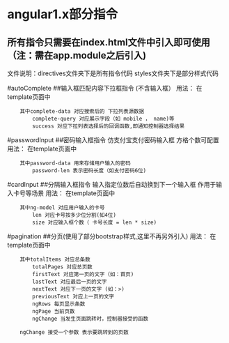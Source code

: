angular1.x部分指令
===

所有指令只需要在index.html文件中引入即可使用（注：需在app.module之后引入)
---
文件说明：directives文件夹下是所有指令代码  styles文件夹下是部分样式代码

#autoComplete
##输入框匹配内容下拉框指令 (不含输入框）
	 用法： 在template页面中 <auto-complete complete-data="" complete-query="" success-function=""></auto-complete>
	 
		其中complete-data 对应搜索后的 下拉列表源数据
			complete-query 对应展示字段（如 mobile ， name)等
			success 对应下拉列表选择后的回调函数,即通知控制器选择结果

#passwordInput
##密码输入框指令 仿支付宝支付密码输入框 方格个数可配置 
	用法： 在template页面中 <password-input password-data="" password-len="6"></password-input>
	
		其中password-data 用来存储用户输入的密码
			password-len 表示密码长度（如支付密码6位)

#cardInput
##分隔输入框指令 输入指定位数后自动换到下一个输入框 作用于输入卡号等场景
	用法： 在template页面中 <cardinput ng-model="" len="4" size="4"></cardinput>
	
		其中ng-model 对应用户输入的卡号
			len 对应卡号按多少位分割(如4位)
			size 对应输入框个数（ 卡号长度 = len * size)

#pagination
##分页(使用了部分bootstrap样式,这里不再另外引入)
	用法： 在template页面中 <pagination total-items="" total-pages=""  ng-page="1" ng-rows="10" first-text="首页" last-text="尾页" next-text="&rsaquo;" previous-text="&lsaquo;"></pagination>
	
		其中totalItems 对应总条数
			totalPages 对应总页数
			firstText 对应第一页的文字（如：首页)
			lastText 对应最后一页的文字
			nextText 对应下一页的文字 (如：>)
			previousText 对应上一页的文字
			ngRows 每页显示条数
			ngPage 当前页数
			ngChange 当发生页面跳转时，控制器接受的函数
			
		ngChange 接受一个参数 表示要跳转到的页数


